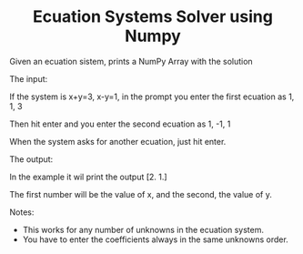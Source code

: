 <h1 align="Center"> Ecuation Systems Solver using Numpy  </h1>
<p> Given an ecuation sistem, prints a NumPy Array with the solution </p> 
<p> The input:</p> 
<p> If the system is x+y=3, x-y=1, in the prompt you enter the first ecuation as 1, 1, 3 </p> 
<p> Then hit enter and you enter the second ecuation as 1, -1, 1 </p> 
<p> When the system asks for another ecuation, just hit enter. </p> 
<p> The output:</p> 
<p> In the example it wil print the output [2. 1.] </p> 
<p> The first number will be the value of x, and the second, the value of y. </p> 
<p> Notes: </p>
<ul>
  <li>This works for any number of unknowns in the ecuation system. </li>
  <li>You have to enter the coefficients always in the same unknowns order. </li>
</ul>
